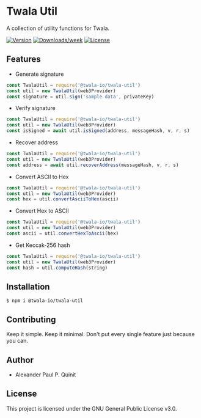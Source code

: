 # Twala Util

A collection of utility functions for Twala.

[![Version](https://img.shields.io/npm/v/@twala-io/twala-util.svg)](https://npmjs.org/package/@twala-io/twala-util)
[![Downloads/week](https://img.shields.io/npm/dw/@twala-io/twala-util.svg)](https://npmjs.org/package/@twala-io/twala-util)
[![License](https://img.shields.io/npm/l/@twala-io/twala-util.svg)](https://github.com/twala-io/twala-util/blob/master/package.json)

## Features

* Generate signature
```js
const TwalaUtil = require('@twala-io/twala-util')
const util = new TwalaUtil(web3Provider)
const signature = util.sign('sample data', privateKey)
```

* Verify signature
```js
const TwalaUtil = require('@twala-io/twala-util')
const util = new TwalaUtil(web3Provider)
const isSigned = await util.isSigned(address, messageHash, v, r, s)
```

* Recover address
```js
const TwalaUtil = require('@twala-io/twala-util')
const util = new TwalaUtil(web3Provider)
const address = await util.recoverAddress(messageHash, v, r, s)
```

* Convert ASCII to Hex
```js
const TwalaUtil = require('@twala-io/twala-util')
const util = new TwalaUtil(web3Provider)
const hex = util.convertAsciiToHex(ascii)
```

* Convert Hex to ASCII
```js
const TwalaUtil = require('@twala-io/twala-util')
const util = new TwalaUtil(web3Provider)
const ascii = util.convertHexToAscii(hex)
```

* Get Keccak-256 hash
```js
const TwalaUtil = require('@twala-io/twala-util')
const util = new TwalaUtil(web3Provider)
const hash = util.computeHash(string)
```

## Installation

```sh-session
$ npm i @twala-io/twala-util
```

## Contributing

Keep it simple. Keep it minimal. Don't put every single feature just because you can.

## Author

* Alexander Paul P. Quinit

## License

This project is licensed under the GNU General Public License v3.0.
